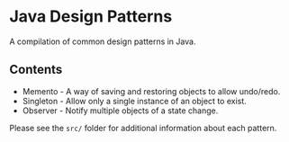 # Java Design Patterns

A compilation of common design patterns in Java.

## Contents

- Memento - A way of saving and restoring objects to allow undo/redo.
- Singleton - Allow only a single instance of an object to exist.
- Observer - Notify multiple objects of a state change.

Please see the `src/` folder for additional information about each pattern.
